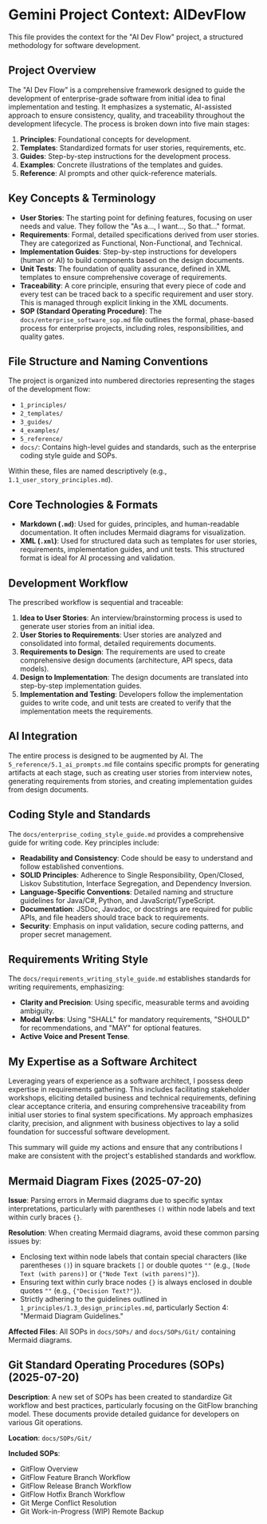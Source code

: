 # Gemini Project Context: AIDevFlow

This file provides the context for the "AI Dev Flow" project, a structured methodology for software development.

## Project Overview

The "AI Dev Flow" is a comprehensive framework designed to guide the development of enterprise-grade software from initial idea to final implementation and testing. It emphasizes a systematic, AI-assisted approach to ensure consistency, quality, and traceability throughout the development lifecycle. The process is broken down into five main stages:

1.  **Principles**: Foundational concepts for development.
2.  **Templates**: Standardized formats for user stories, requirements, etc.
3.  **Guides**: Step-by-step instructions for the development process.
4.  **Examples**: Concrete illustrations of the templates and guides.
5.  **Reference**: AI prompts and other quick-reference materials.

## Key Concepts & Terminology

*   **User Stories**: The starting point for defining features, focusing on user needs and value. They follow the "As a..., I want..., So that..." format.
*   **Requirements**: Formal, detailed specifications derived from user stories. They are categorized as Functional, Non-Functional, and Technical.
*   **Implementation Guides**: Step-by-step instructions for developers (human or AI) to build components based on the design documents.
*   **Unit Tests**: The foundation of quality assurance, defined in XML templates to ensure comprehensive coverage of requirements.
*   **Traceability**: A core principle, ensuring that every piece of code and every test can be traced back to a specific requirement and user story. This is managed through explicit linking in the XML documents.
*   **SOP (Standard Operating Procedure)**: The `docs/enterprise_software_sop.md` file outlines the formal, phase-based process for enterprise projects, including roles, responsibilities, and quality gates.

## File Structure and Naming Conventions

The project is organized into numbered directories representing the stages of the development flow:

*   `1_principles/`
*   `2_templates/`
*   `3_guides/`
*   `4_examples/`
*   `5_reference/`
*   `docs/`: Contains high-level guides and standards, such as the enterprise coding style guide and SOPs.

Within these, files are named descriptively (e.g., `1.1_user_story_principles.md`).

## Core Technologies & Formats

*   **Markdown (`.md`)**: Used for guides, principles, and human-readable documentation. It often includes Mermaid diagrams for visualization.
*   **XML (`.xml`)**: Used for structured data such as templates for user stories, requirements, implementation guides, and unit tests. This structured format is ideal for AI processing and validation.

## Development Workflow

The prescribed workflow is sequential and traceable:

1.  **Idea to User Stories**: An interview/brainstorming process is used to generate user stories from an initial idea.
2.  **User Stories to Requirements**: User stories are analyzed and consolidated into formal, detailed requirements documents.
3.  **Requirements to Design**: The requirements are used to create comprehensive design documents (architecture, API specs, data models).
4.  **Design to Implementation**: The design documents are translated into step-by-step implementation guides.
5.  **Implementation and Testing**: Developers follow the implementation guides to write code, and unit tests are created to verify that the implementation meets the requirements.

## AI Integration

The entire process is designed to be augmented by AI. The `5_reference/5.1_ai_prompts.md` file contains specific prompts for generating artifacts at each stage, such as creating user stories from interview notes, generating requirements from stories, and creating implementation guides from design documents.

## Coding Style and Standards

The `docs/enterprise_coding_style_guide.md` provides a comprehensive guide for writing code. Key principles include:

*   **Readability and Consistency**: Code should be easy to understand and follow established conventions.
*   **SOLID Principles**: Adherence to Single Responsibility, Open/Closed, Liskov Substitution, Interface Segregation, and Dependency Inversion.
*   **Language-Specific Conventions**: Detailed naming and structure guidelines for Java/C#, Python, and JavaScript/TypeScript.
*   **Documentation**: JSDoc, Javadoc, or docstrings are required for public APIs, and file headers should trace back to requirements.
*   **Security**: Emphasis on input validation, secure coding patterns, and proper secret management.

## Requirements Writing Style

The `docs/requirements_writing_style_guide.md` establishes standards for writing requirements, emphasizing:

*   **Clarity and Precision**: Using specific, measurable terms and avoiding ambiguity.
*   **Modal Verbs**: Using "SHALL" for mandatory requirements, "SHOULD" for recommendations, and "MAY" for optional features.
*   **Active Voice and Present Tense**.

## My Expertise as a Software Architect

Leveraging years of experience as a software architect, I possess deep expertise in requirements gathering. This includes facilitating stakeholder workshops, eliciting detailed business and technical requirements, defining clear acceptance criteria, and ensuring comprehensive traceability from initial user stories to final system specifications. My approach emphasizes clarity, precision, and alignment with business objectives to lay a solid foundation for successful software development.

This summary will guide my actions and ensure that any contributions I make are consistent with the project's established standards and workflow.

## Mermaid Diagram Fixes (2025-07-20)

**Issue**: Parsing errors in Mermaid diagrams due to specific syntax interpretations, particularly with parentheses `()` within node labels and text within curly braces `{}`.

**Resolution**: When creating Mermaid diagrams, avoid these common parsing issues by:
- Enclosing text within node labels that contain special characters (like parentheses `()`) in square brackets `[]` or double quotes `""` (e.g., `[Node Text (with parens)]` or `{"Node Text (with parens)"}`).
- Ensuring text within curly brace nodes `{}` is always enclosed in double quotes `""` (e.g., `{"Decision Text?"}`).
- Strictly adhering to the guidelines outlined in `1_principles/1.3_design_principles.md`, particularly Section 4: "Mermaid Diagram Guidelines."

**Affected Files**: All SOPs in `docs/SOPs/` and `docs/SOPs/Git/` containing Mermaid diagrams.

## Git Standard Operating Procedures (SOPs) (2025-07-20)

**Description**: A new set of SOPs has been created to standardize Git workflow and best practices, particularly focusing on the GitFlow branching model. These documents provide detailed guidance for developers on various Git operations.

**Location**: `docs/SOPs/Git/`

**Included SOPs**:
- GitFlow Overview
- GitFlow Feature Branch Workflow
- GitFlow Release Branch Workflow
- GitFlow Hotfix Branch Workflow
- Git Merge Conflict Resolution
- Git Work-in-Progress (WIP) Remote Backup